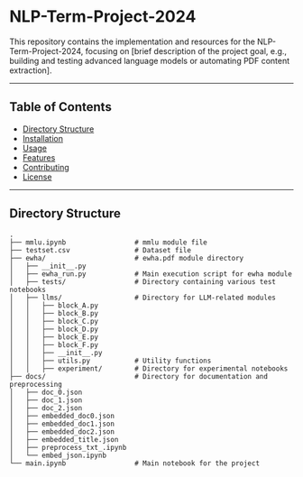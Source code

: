 # NLP-Term-Project-2024

This repository contains the implementation and resources for the NLP-Term-Project-2024, focusing on [brief description of the project goal, e.g., building and testing advanced language models or automating PDF content extraction].

---

## Table of Contents

- [Directory Structure](#directory-structure)
- [Installation](#installation)
- [Usage](#usage)
- [Features](#features)
- [Contributing](#contributing)
- [License](#license)

---

## Directory Structure

```
.
├── mmlu.ipynb                 # mmlu module file
├── testset.csv                # Dataset file
├── ewha/                      # ewha.pdf module directory
│   ├── __init__.py          
│   ├── ewha_run.py            # Main execution script for ewha module
│   ├── tests/                 # Directory containing various test notebooks
│   ├── llms/                  # Directory for LLM-related modules
│   │   ├── block_A.py
│   │   ├── block_B.py
│   │   ├── block_C.py
│   │   ├── block_D.py
│   │   ├── block_E.py
│   │   ├── block_F.py
│   │   ├── __init__.py
│   │   ├── utils.py           # Utility functions
│   │   ├── experiment/        # Directory for experimental notebooks
├── docs/                      # Directory for documentation and preprocessing
│   ├── doc_0.json
│   ├── doc_1.json
│   ├── doc_2.json
│   ├── embedded_doc0.json
│   ├── embedded_doc1.json
│   ├── embedded_doc2.json
│   ├── embedded_title.json
│   ├── preprocess_txt_.ipynb
│   └── embed_json.ipynb
└── main.ipynb                 # Main notebook for the project
```

